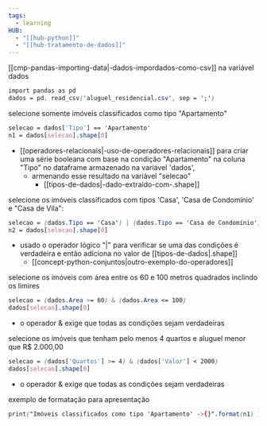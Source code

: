 ```yaml
---
tags:
  - learning
HUB:
  - "[[hub-python]]"
  - "[[hub-tratamento-de-dados]]"
---
```


[[cmp-pandas-importing-data|-dados-impordados-como-csv]] na variável dados
```css
import pandas as pd 
dados = pd. read_csv('aluguel_residencial.csv', sep = ';')
```

selecione somente imóveis classificados como tipo "Apartamento"
```css
selecao = dados['Tipo'] == 'Apartamento'
n1 = dados[selecao].shape[0]
```
- [[operadores-relacionais|-uso-de-operadores-relacionais]] para criar uma série booleana com base na condição "Apartamento"  na coluna "Tipo" no dataframe armazenado na variável 'dados', 
	- armenando esse resultado na variável "selecao"
		- [[tipos-de-dados|-dado-extraido-com-.shape]]

selecione os imóveis classificados com tipos 'Casa', 'Casa de Condomínio' e "Casa de Vila":
```css
selecao = (dados.Tipo == 'Casa') | (dados.Tipo == 'Casa de Condomínio') | (dados.Tipo == 'Cada de Vila')
n2 = dados[selecao].shape[0]
```
- usado o operador lógico "|" para verificar se uma das condições é verdadeira  e então adiciona no valor de [[tipos-de-dados|.shape]]
	- [[concept-python-conjuntos|outro-exemplo-do-operadores]]

selecione os imóveis com área entre os 60 e 100 metros quadrados inclindo os limires
```css
selecao = (dados.Area >= 60) & (dados.Area <= 100)
dados[selecao].shape[0]
```
- o operador & exige que todas as condições sejam verdadeiras

selecione os imóveis que tenham pelo menos 4 quartos e aluguel menor que R$ 2.000,00
```css
selecao = (dados['Quartos'] >= 4) & (dados['Valor'] < 2000)
dados[selecao].shape[0]
```
- o operador & exige que todas as condições sejam verdadeiras

exemplo de formatação para apresentação
```css
print("Imóveis classificados como tipo 'Apartamento' ->{}".format(n1) )
```

